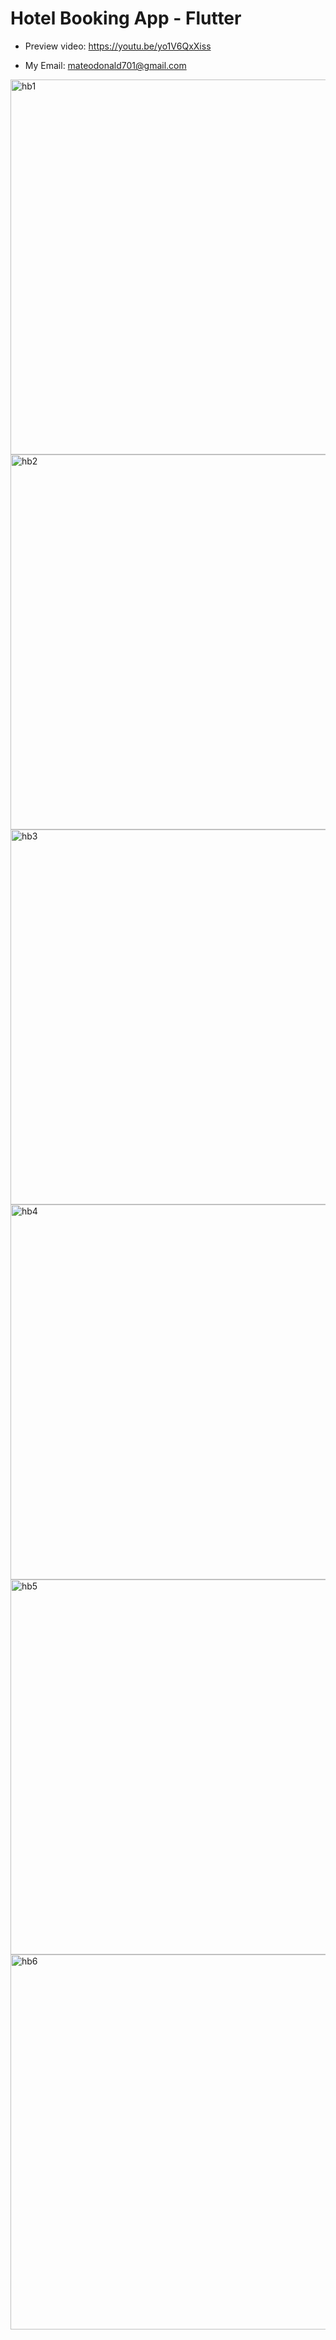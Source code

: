 # Hotel Booking App - Flutter

- Preview video: https://youtu.be/yo1V6QxXiss

- My Email: mateodonald701@gmail.com


<img width="600" alt="hb1" src="https://user-images.githubusercontent.com/86506519/157618921-10b231e7-740d-44a5-b9cc-b392e37549b6.png">
<img width="600" alt="hb2" src="https://user-images.githubusercontent.com/86506519/157618953-87cfdcc8-2a12-4f20-b387-87e59e55a2f8.png">
<img width="600" alt="hb3" src="https://user-images.githubusercontent.com/86506519/157618959-bec01781-d213-4c1f-8f59-3474b6bc33d8.png">
<img width="600" alt="hb4" src="https://user-images.githubusercontent.com/86506519/157618966-609106df-f847-4601-91d1-32f90df6545d.png">
<img width="600" alt="hb5" src="https://user-images.githubusercontent.com/86506519/157618971-548dc4af-0024-490e-97ac-844fcbf19753.png">
<img width="600" alt="hb6" src="https://user-images.githubusercontent.com/86506519/157618976-5a907176-2e46-40ca-9e96-7f0152bc222a.png">
